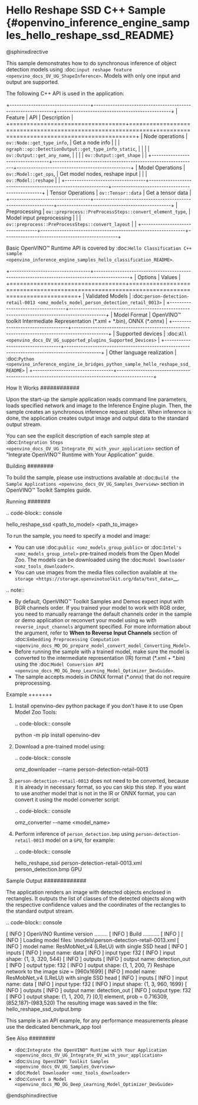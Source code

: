 # Hello Reshape SSD C++ Sample {#openvino_inference_engine_samples_hello_reshape_ssd_README}

@sphinxdirective

This sample demonstrates how to do synchronous inference of object detection models using :doc:`input reshape feature <openvino_docs_OV_UG_ShapeInference>`.
Models with only one input and output are supported.

The following C++ API is used in the application:

+----------------------------------+-------------------------------------------------------------+------------------------------------------------+
| Feature                          | API                                                         | Description                                    |
+==================================+=============================================================+================================================+
| Node operations                  | ``ov::Node::get_type_info``,                                | Get a node info                                |
|                                  | ``ngraph::op::DetectionOutput::get_type_info_static``,      |                                                |
|                                  | ``ov::Output::get_any_name``,                               |                                                |
|                                  | ``ov::Output::get_shape``                                   |                                                |
+----------------------------------+-------------------------------------------------------------+------------------------------------------------+
| Model Operations                 | ``ov::Model::get_ops``,                                     | Get model nodes, reshape input                 |
|                                  | ``ov::Model::reshape``                                      |                                                |
+----------------------------------+-------------------------------------------------------------+------------------------------------------------+
| Tensor Operations                | ``ov::Tensor::data``                                        | Get a tensor data                              |
+----------------------------------+-------------------------------------------------------------+------------------------------------------------+
| Preprocessing                    | ``ov::preprocess::PreProcessSteps::convert_element_type``,  | Model input preprocessing                      |
|                                  | ``ov::preprocess::PreProcessSteps::convert_layout``         |                                                |
+----------------------------------+-------------------------------------------------------------+------------------------------------------------+

Basic OpenVINO™ Runtime API is covered by :doc:`Hello Classification C++ sample <openvino_inference_engine_samples_hello_classification_README>`.

+----------------------------------+---------------------------------------------------------------------------------------------+
| Options                          | Values                                                                                      |
+==================================+=============================================================================================+
| Validated Models                 | :doc:`person-detection-retail-0013 <omz_models_model_person_detection_retail_0013>`         |
+----------------------------------+---------------------------------------------------------------------------------------------+
| Model Format                     | OpenVINO™ toolkit Intermediate Representation (\*.xml + \*.bin), ONNX (\*.onnx)             |
+----------------------------------+---------------------------------------------------------------------------------------------+
| Supported devices                | :doc:`All <openvino_docs_OV_UG_supported_plugins_Supported_Devices>`                        |
+----------------------------------+---------------------------------------------------------------------------------------------+
| Other language realization       | :doc:`Python <openvino_inference_engine_ie_bridges_python_sample_hello_reshape_ssd_README>` |
+----------------------------------+---------------------------------------------------------------------------------------------+

How It Works
############

Upon the start-up the sample application reads command line parameters, loads specified network and image to the Inference
Engine plugin. Then, the sample creates an synchronous inference request object. When inference is done, the application creates output image and output data to the standard output stream.

You can see the explicit description of each sample step at :doc:`Integration Steps <openvino_docs_OV_UG_Integrate_OV_with_your_application>` section of "Integrate OpenVINO™ Runtime with Your Application" guide.

Building
########

To build the sample, please use instructions available at :doc:`Build the Sample Applications <openvino_docs_OV_UG_Samples_Overview>` section in OpenVINO™ Toolkit Samples guide.

Running
#######

.. code-block:: console
   
   hello_reshape_ssd <path_to_model> <path_to_image> <device>

To run the sample, you need to specify a model and image:

- You can use :doc:`public <omz_models_group_public>` or :doc:`Intel's <omz_models_group_intel>` pre-trained models from the Open Model Zoo. The models can be downloaded using the :doc:`Model Downloader <omz_tools_downloader>`.
- You can use images from the media files collection available at `the storage <https://storage.openvinotoolkit.org/data/test_data>`__.

.. note::
  
   - By default, OpenVINO™ Toolkit Samples and Demos expect input with BGR channels order. If you trained your model to work with RGB order, you need to manually rearrange the default channels order in the sample or demo application or reconvert your model using ``mo`` with ``reverse_input_channels`` argument specified. For more information about the argument, refer to **When to Reverse Input Channels** section of :doc:`Embedding Preprocessing Computation <openvino_docs_MO_DG_prepare_model_convert_model_Converting_Model>`.
   - Before running the sample with a trained model, make sure the model is converted to the intermediate representation (IR) format (\*.xml + \*.bin) using the :doc:`Model Conversion API <openvino_docs_MO_DG_Deep_Learning_Model_Optimizer_DevGuide>`.
   - The sample accepts models in ONNX format (\*.onnx) that do not require preprocessing.

Example
+++++++

1. Install openvino-dev python package if you don't have it to use Open Model Zoo Tools:

   .. code-block:: console
      
      python -m pip install openvino-dev

2. Download a pre-trained model using:

   .. code-block:: console
      
      omz_downloader --name person-detection-retail-0013

3. ``person-detection-retail-0013`` does not need to be converted, because it is already in necessary format, so you can skip this step. If you want to use another model that is not in the IR or ONNX format, you can convert it using the model converter script:

   .. code-block:: console
      
      omz_converter --name <model_name>

4. Perform inference of ``person_detection.bmp`` using ``person-detection-retail-0013`` model on a ``GPU``, for example:
   
   .. code-block:: console
      
      hello_reshape_ssd person-detection-retail-0013.xml person_detection.bmp GPU

Sample Output
#############

The application renders an image with detected objects enclosed in rectangles. It outputs the list of classes of the detected objects along with the respective confidence values and the coordinates of the rectangles to the standard output stream.

.. code-block:: console
   
   [ INFO ] OpenVINO Runtime version ......... <version>
   [ INFO ] Build ........... <build>
   [ INFO ]
   [ INFO ] Loading model files: \models\person-detection-retail-0013.xml
   [ INFO ] model name: ResMobNet_v4 (LReLU) with single SSD head
   [ INFO ]     inputs
   [ INFO ]         input name: data
   [ INFO ]         input type: f32
   [ INFO ]         input shape: {1, 3, 320, 544}
   [ INFO ]     outputs
   [ INFO ]         output name: detection_out
   [ INFO ]         output type: f32
   [ INFO ]         output shape: {1, 1, 200, 7}
   Reshape network to the image size = [960x1699]
   [ INFO ] model name: ResMobNet_v4 (LReLU) with single SSD head
   [ INFO ]     inputs
   [ INFO ]         input name: data
   [ INFO ]         input type: f32
   [ INFO ]         input shape: {1, 3, 960, 1699}
   [ INFO ]     outputs
   [ INFO ]         output name: detection_out
   [ INFO ]         output type: f32
   [ INFO ]         output shape: {1, 1, 200, 7}
   [0,1] element, prob = 0.716309,    (852,187)-(983,520)
   The resulting image was saved in the file: hello_reshape_ssd_output.bmp
   
   This sample is an API example, for any performance measurements please use the dedicated benchmark_app tool

See Also
########

- :doc:`Integrate the OpenVINO™ Runtime with Your Application <openvino_docs_OV_UG_Integrate_OV_with_your_application>`
- :doc:`Using OpenVINO™ Toolkit Samples <openvino_docs_OV_UG_Samples_Overview>`
- :doc:`Model Downloader <omz_tools_downloader>`
- :doc:`Convert a Model <openvino_docs_MO_DG_Deep_Learning_Model_Optimizer_DevGuide>`

@endsphinxdirective

